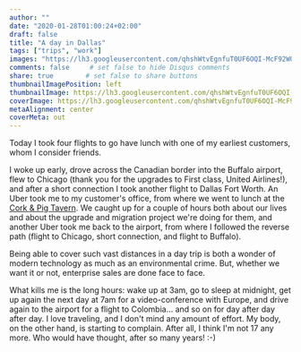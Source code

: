 ```yaml
---
author: ""
date: "2020-01-28T01:00:24+02:00"
draft: false
title: "A day in Dallas"
tags: ["trips", "work"]
images: "https://lh3.googleusercontent.com/qhshWtvEgnfuT0UF6OQI-McF92WOwwX5ij4RSE9xgby1z5b1WkxSN9uM2qu4xzAHVCq87SbHxmljcrk22YE6NPveTxmXQAiyp1NIAfw6ulHKGPYhOl5bBMssS1BfgqSX_Tr7taOXgT8=w1920-h1080"
comments: false     # set false to hide Disqus comments
share: true        # set false to share buttons
thumbnailImagePosition: left
thumbnailImage: https://lh3.googleusercontent.com/qhshWtvEgnfuT0UF6OQI-McF92WOwwX5ij4RSE9xgby1z5b1WkxSN9uM2qu4xzAHVCq87SbHxmljcrk22YE6NPveTxmXQAiyp1NIAfw6ulHKGPYhOl5bBMssS1BfgqSX_Tr7taOXgT8=w1920-h1080
coverImage: https://lh3.googleusercontent.com/qhshWtvEgnfuT0UF6OQI-McF92WOwwX5ij4RSE9xgby1z5b1WkxSN9uM2qu4xzAHVCq87SbHxmljcrk22YE6NPveTxmXQAiyp1NIAfw6ulHKGPYhOl5bBMssS1BfgqSX_Tr7taOXgT8=w1920-h1080
metaAlignment: center
coverMeta: out
---
```


Today I took four flights to go have lunch with one of my earliest customers, whom I consider friends.

<!--more-->

I woke up early, drove across the Canadian border into the Buffalo airport, flew to Chicago (thank you for the upgrades to First class, United Airlines!), and after a short connection I took another flight to Dallas Fort Worth. An Uber took me to my customer's office, from where we went to lunch at the [Cork & Pig Tavern](https://www.corkandpig.com/fort-worth/). We caught up for a couple of hours both about our lives and about the upgrade and migration project we're doing for them, and another Uber took me back to the airport, from where I followed the reverse path (flight to Chicago, short connection, and flight to Buffalo).

Being able to cover such vast distances in a day trip is both a wonder of modern technology as much as an environmental crime. But, whether we want it or not, enterprise sales are done face to face.

What kills me is the long hours: wake up at 3am, go to sleep at midnight, get up again the next day at 7am for a video-conference with Europe, and drive again to the airport for a flight to Colombia... and so on for day after day after day. I love traveling, and I don't mind any amount of effort. My body, on the other hand, is starting to complain. After all, I think I'm not 17 any more. Who would have thought, after so many years! :-)
